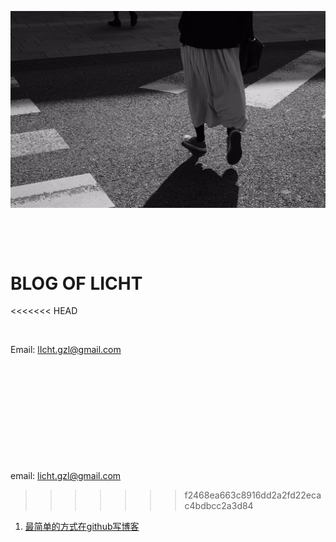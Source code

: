 ![image](https://github.com/lIchtg/lichtg.github.io/blob/master/1.jpeg)

&nbsp;

&nbsp;



# __BLOG OF LICHT__
<<<<<<< HEAD

&nbsp;

Email: lIcht.gzl@gmail.com

&nbsp;

&nbsp;

&nbsp;

&nbsp;
=======
 
email:  licht.gzl@gmail.com
>>>>>>> f2468ea663c8916dd2a2fd22ecac4bdbcc2a3d84

1. [最简单的方式在github写博客](https://github.com/lIchtg/lichtg.github.io/blob/master/001.md)

